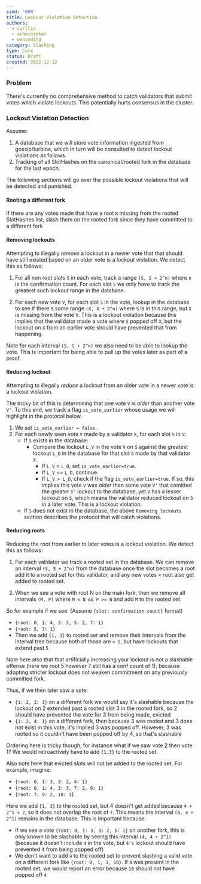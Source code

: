 ```yaml
---
simd: '000'
title: Lockout Violation Detection
authors:
  - carllin
  - ashwinsekar
  - wencoding
category: Slashing
type: Core
status: Draft
created: 2022-12-12
---
```

### Problem

There's currently no comprehensive method to catch validators that submit votes
which violate lockouts. This potentially hurts consensus in the cluster.

### Lockout Violation Detection

Assume:
1. A database that we will store vote information ingested from
gossip/turbine, which in turn will be consulted to detect lockout violations
as follows.
2. Tracking of all SlotHashes on the canonical/rooted fork in the database
for the last epoch.

The following sections will go over the possible lockout violations that will
be detected and punished.

#### Rooting a different fork
If there are any votes made that have a root `R` missing from the rooted
SlotHashes list, slash them on the rooted fork since they have committed
to a different fork

#### Removing lockouts
Attempting to illegally *remove* a lockout in a newer vote that that should
have still existed based on an older vote is a lockout violation. We detect
this as follows:

1. For all non root slots `S` in each vote, track a range `(S, S + 2^n)` where
`n` is the confirmation count. For each slot `S` we only have to track the
greatest such lockout range in the database.

2. For each new vote `V`, for each slot `S` in the vote, lookup in the database
to see if there's some range `(X, X + 2^n)` where `S` is in this range, but
`X` is missing from the vote `V`. This is a lockout violation because this
implies that the validator made a vote where `S` popped off `X`, but the
lockout on `X` from an earlier vote should have prevented that from happening.

Note for each interval `(S, S + 2^n)` we also need to be able to lookup the
vote. This is important for being able to pull up the votes later as part of a
proof.

#### Reducing lockout
Attempting to illegally *reduce* a lockout from an older vote in a newer vote
is a lockout violation.

The tricky bit of this is determining that one vote `V` is *older* than
another vote `V'`. To this end, we track a flag `is_vote_earlier` whose usage
we will highlight in the protocol below.

1. We set `is_vote_earlier = false`.
2. For each newly seen vote `V` made by a validator `X`, for each slot `S` in
`V`:
    - If `S` exists in the database:
        - Compare the lockout `L_V` in the vote `V` on `S` against the greatest
        lockout `L_D` in the database for that slot `S` made by that validator `X`.
            - If `L_V` < `L_D`, set `is_vote_earlier=true`. 
            - If `L_V` == `L_D`, continue.
            - If `L_V > L_D`, check if the flag `is_vote_earlier=true`. If so,
            this implies this vote `V` was *older* than some vote `V'` that
            comitted the greater `S'` lockout to the database, yet `V` has a
            lesser lockout on `S`, which means the validator reduced lockout on
            `S` in a later vote. This is a lockout violation.
    - If `S` does not exist in the database, the above `Removing lockouts`
    section describes the protocol that will catch violations.

#### Reducing roots
Reducing the root from earlier to later votes is a lockout violation. We detect
this as follows:

1. For each validator we track a rooted set in the database. We can remove an
interval `(S, S + 2^n)` from the database once the slot becomes a root add it
to a rooted set for this validator, and any new votes < root also get added to
rooted set.

2. When we see a vote with root N on the main fork, then we remove all
intervals `(M, P)` where `M < N && P >= N` and  add `M` to the rooted set.

So for example if we see:
(Assume `{slot: confirmation count}` format)
- `{root: 0, 1: 4, 3: 3, 5: 2, 7: 1}`
- `{root: 5, 7: 1}`
- Then we add `{1, 3}` to rooted set and remove their intervals from the
interval tree because both of those are `< 5`, but have lockouts that extend
past `5`

Note here also that that artificially increasing your lockout is not a
slashable offense (here we root 5 however 7 still has a conf count of 1),
because adopting stricter lockout does not weaken commitment on any previously
committed fork.

Thus, if we then later saw a vote:

- `{1: 2, 2: 1}` on a different fork we would say it's slashable because the lockout on 2 extended past a rooted slot 3 in the rooted fork, so 2 should have prevented the vote for 3 from being made, evicted
- `{1: 2, 4: 1}` on a different fork, then because 3 was rooted and 3 does not exist in this vote, it's implied 3 was popped off. However, 3 was rooted so  it couldn't have been popped off by 4, so that's slashable

Ordering here is tricky though, for instance what if we saw vote 2 then vote 1? We would retroactively have to add `{1,3}` to the rooted set

Also note here that evicted slots will not be added to the rooted set. For example, imagine:
- `{root: 0, 1: 3, 3: 2, 4: 1}`
- `{root: 0, 1: 4, 3: 3, 7: 2, 9: 1}`
- `{root: 7, 9: 2, 10: 1}`

Here we add `{1, 3}` to the rooted set, but 4 doesn't get added because `4 + 2^1 < 7`, so it does not overlap the root of `7`. This means the interval `(4, 4 + 2^1)` remains in the database. This is important because:

- If we see a vote `{root: 0, 1: 3, 3: 2, 5: 1}` on another fork, this is only known to be slashable by seeing this interval `(4, 4 + 2^1)` (because it doesn't include `4` in the vote, but `4's` lockout should have prevented it from being popped off)
- We don't want to add `4` to the rooted set to prevent slashing a valid vote  on a different fork like `{root: 0, 1, 3, 10}`. If `4` was present in the rooted set, we would report an error because `10` should not have popped off `4`